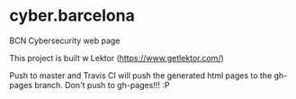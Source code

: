 # cyber.barcelona
BCN Cybersecurity web page

This project is built w Lektor (https://www.getlektor.com/)

Push to master and Travis CI will push the generated html pages to the gh-pages branch. Don't push to gh-pages!!! :P
